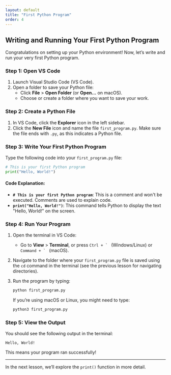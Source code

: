 ```yaml
---
layout: default
title: "First Python Program"
order: 4
---
```


## Writing and Running Your First Python Program

Congratulations on setting up your Python environment! Now, let’s write and run your very first Python program.

### Step 1: Open VS Code

1. Launch Visual Studio Code (VS Code).
2. Open a folder to save your Python file:
   - Click **File** > **Open Folder** (or **Open...** on macOS).
   - Choose or create a folder where you want to save your work.

### Step 2: Create a Python File

1. In VS Code, click the **Explorer** icon in the left sidebar.
2. Click the **New File** icon and name the file `first_program.py`. Make sure the file ends with `.py`, as this indicates a Python file.

### Step 3: Write Your First Python Program

Type the following code into your `first_program.py` file:

```python
# This is your first Python program
print("Hello, World!")
```

#### Code Explanation:
- **`# This is your first Python program`**: This is a comment and won't be executed. Comments are used to explain code.
- **`print("Hello, World!")`**: This command tells Python to display the text "Hello, World!" on the screen.

### Step 4: Run Your Program

1. Open the terminal in VS Code:
   - Go to **View** > **Terminal**, or press ``Ctrl + ` `` (Windows/Linux) or ``Command + ` `` (macOS).
2. Navigate to the folder where your `first_program.py` file is saved using the `cd` command in the terminal (see the previous lesson for navigating directories).
3. Run the program by typing:
   ```bash
   python first_program.py
   ```

   If you’re using macOS or Linux, you might need to type:
   ```bash
   python3 first_program.py
   ```

### Step 5: View the Output

You should see the following output in the terminal:

```plaintext
Hello, World!
```

This means your program ran successfully!

---

In the next lesson, we’ll explore the `print()` function in more detail.
